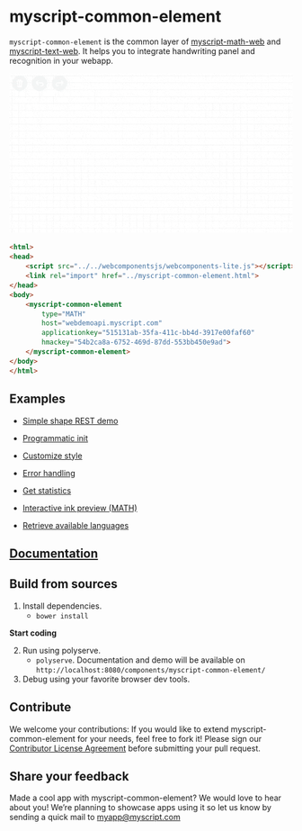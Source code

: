 # myscript-common-element

`myscript-common-element` is the common layer of [myscript-math-web](https://github.com/MyScript/myscript-math-web) and [myscript-text-web](https://github.com/MyScript/myscript-text-web). 
It helps you to integrate handwriting panel and recognition in your webapp.
 
![myscript-common-element preview](./preview.gif)

```html
<html>
<head>
    <script src="../../webcomponentsjs/webcomponents-lite.js"></script>
    <link rel="import" href="../myscript-common-element.html">
</head>
<body>
    <myscript-common-element
        type="MATH"
        host="webdemoapi.myscript.com"
        applicationkey="515131ab-35fa-411c-bb4d-3917e00faf60"
        hmackey="54b2ca8a-6752-469d-87dd-553bb450e9ad">
    </myscript-common-element>
</body>
</html>
```

## Examples

* [Simple shape REST demo](./demo/index.html)
* [Programmatic init](demo/programmatic-init.html)
* [Customize style](./demo/customstyle.html)
* [Error handling](./demo/init-error.html)
* [Get statistics](./demo/stats.html)
* [Interactive ink preview (MATH)](./demo/iink_preview.html)


* [Retrieve available languages](./demo/languages.html)
   
## [Documentation](./docs/index.html)

## Build from sources

1. Install dependencies.
    * `bower install`
    
**Start coding**

2. Run using polyserve.
    * `polyserve`. Documentation and demo will be available on `http://localhost:8080/components/myscript-common-element/`
3. Debug using your favorite browser dev tools.

## Contribute

We welcome your contributions: If you would like to extend myscript-common-element for your needs, feel free to fork it!
Please sign our [Contributor License Agreement](CONTRIBUTING.md) before submitting your pull request.

## Share your feedback

Made a cool app with myscript-common-element? We would love to hear about you!
We’re planning to showcase apps using it so let us know by sending a quick mail to [myapp@myscript.com](mailto://myapp@myscript.com)
